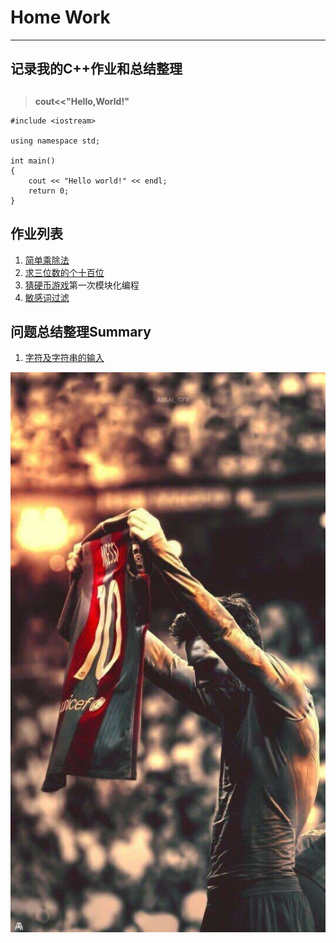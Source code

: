 # **Home Work**
***
## **记录我的C++作业和总结整理**
##  
>**cout<<"Hello,World!"**
```
#include <iostream>

using namespace std;

int main()
{
    cout << "Hello world!" << endl;
    return 0;
}
```
## **作业列表**
1. [简单乘除法](https://github.com/littleFlyDog/home-work/blob/main/homeworkfile/homework1.cpp)
2. [求三位数的个十百位](https://github.com/littleFlyDog/home-work/blob/main/homeworkfile/homework2.cpp)
3. [猜硬币游戏](https://github.com/littleFlyDog/home-work/tree/main/homeworkfile/playthecoin)第一次模块化编程
3. [敏感词过滤](./homeworkfile/敏感词过滤)

## **问题总结整理Summary**
1. [字符及字符串的输入](./Summary/charSummary.cpp)


![](https://github.com/littleFlyDog/home-work/blob/main/pictures/Barcelona.jpg)
